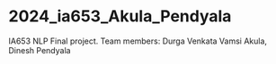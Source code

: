 # 2024_ia653_Akula_Pendyala
IA653 NLP Final project. Team members: Durga Venkata Vamsi Akula, Dinesh Pendyala
